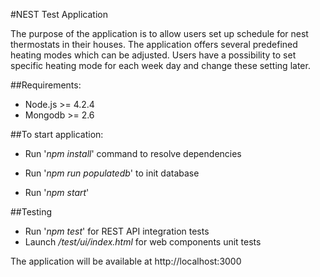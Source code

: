 #NEST Test Application

The purpose of the application is to allow users set up schedule for nest thermostats in their houses. The application offers several predefined heating modes which can be adjusted. Users have a possibility to set specific heating mode for each week day and change these setting later. 

##Requirements:

 - Node.js >= 4.2.4
 - Mongodb >= 2.6

##To start application:

 - Run '_npm install_' command to resolve dependencies

 - Run '_npm run populatedb_' to init database

 - Run '_npm start_'

##Testing

 - Run '_npm test_' for REST API integration tests
 - Launch _/test/ui/index.html_ for web components unit tests

The application will be available at http://localhost:3000

